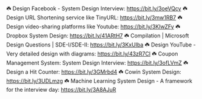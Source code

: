 ☘️ Design Facebook - System Design Interview: https://bit.ly/3oeVQcy
☘️ Design URL Shortening service like TinyURL: https://bit.ly/3mw1RB7
☘️ Design video-sharing platforms like Youtube: https://bit.ly/3KIwZFy
☘️ Dropbox System Design: https://bit.ly/41ARtH7
☘️ Compilation | Microsoft Design Questions | SDE-I/SDE-II: https://bit.ly/3KxUIba
☘️ Design YouTube - Very detailed design with diagrams: https://bit.ly/43zR7Cl
☘️ Coupon Management System: System Design Interview: https://bit.ly/3ofLVmZ
☘️ Design a Hit Counter: https://bit.ly/3GMrbd4
☘️ Cowin System Design: https://bit.ly/3UDLmzg
☘️ Machine Learning System Design - A framework for the interview day: https://bit.ly/3A8AJuR
